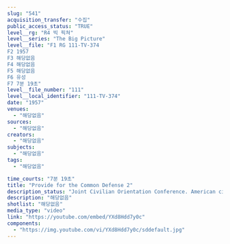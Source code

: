 ```yaml
---
slug: "541"
acquisition_transfer: "수집"
public_access_status: "TRUE"
level__rg: "R4 빅 픽쳐"
level__series: "The Big Picture"
level__file: "F1 RG 111-TV-374
F2 1957
F3 해당없음
F4 해당없음
F5 해당없음
F6 유성
F7 7분 19초"
level__file_number: "111"
level__local_identifier: "111-TV-374"
date: "1957"
venues: 
  - "해당없음"
sources: 
  - "해당없음"
creators: 
  - "해당없음"
subjects: 
  - "해당없음"
tags: 
  - "해당없음"

time_courts: "7분 19초"
title: "Provide for the Common Defense 2"
description_status: "Joint Civilian Orientation Conference. American citizens take a nine-day tour of Army, Navy and Air Force bases to learn more about national defense."
description: "해당없음"
shotlist: "해당없음"
media_type: "video"
link: "https://youtube.com/embed/YXd8Hdd7y0c"
components: 
  - "https://img.youtube.com/vi/YXd8Hdd7y0c/sddefault.jpg"
---
```

